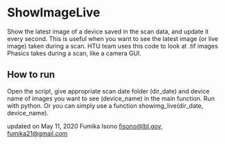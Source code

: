 # ShowImageLive

Show the latest image of a device saved in the scan data, and update it every second.
This is useful when you want to see the latest image (or live image) taken during a scan.
HTU team uses this code to look at .tif images Phasics takes during a scan, like a camera GUI.

## How to run
Open the script, give appropriate scan date folder (dir_date) and device name of images you want to see (device_name) in the main function.
Run with python.
Or you can simply use a function showimg_live(dir_date, device_name).

updated on May 11, 2020
Fumika Isono fisono@lbl.gov, fumika21@gmail.com
